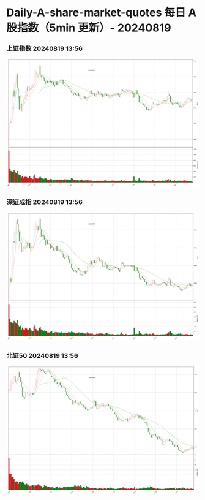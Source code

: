 
# Daily-A-share-market-quotes 每日 A 股指数（5min 更新）- 20240819

### 上证指数 20240819 13:56
![](./fig/2024/8/20240819-sh000001.png)

### 深证成指 20240819 13:56
![](./fig/2024/8/20240819-sz399001.png)

### 北证50 20240819 13:56
![](./fig/2024/8/20240819-bj899050.png)
